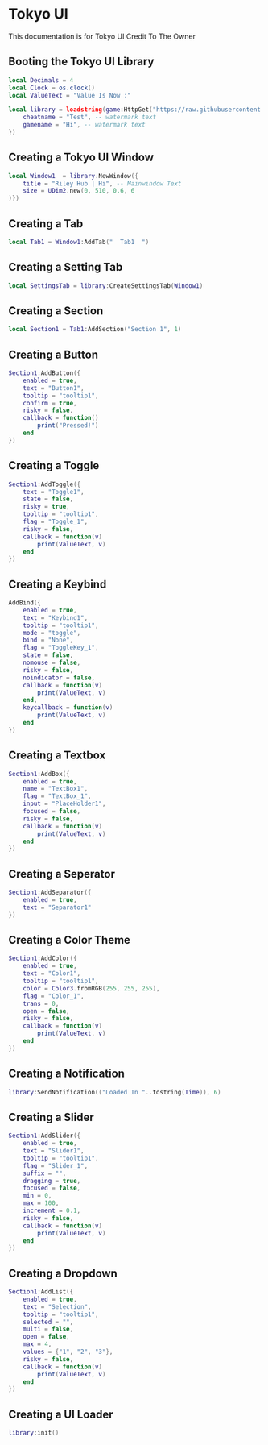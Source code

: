 # Tokyo UI
This documentation is for Tokyo UI Credit To The Owner

## Booting the Tokyo UI Library
```lua
local Decimals = 4
local Clock = os.clock()
local ValueText = "Value Is Now :"

local library = loadstring(game:HttpGet("https://raw.githubusercontent.com/drillygzzly/Roblox-UI-Libs/main/1%20Tokyo%20Lib%20(FIXED)/Tokyo%20Lib%20Source.lua"))({
    cheatname = "Test", -- watermark text
    gamename = "Hi", -- watermark text
})
```




## Creating a Tokyo UI Window
```lua
local Window1  = library.NewWindow({
    title = "Riley Hub | Hi", -- Mainwindow Text
    size = UDim2.new(0, 510, 0.6, 6
)})
```

## Creating a Tab
```lua
local Tab1 = Window1:AddTab("  Tab1  ")
```

## Creating a Setting Tab
```lua
local SettingsTab = library:CreateSettingsTab(Window1)
```

## Creating a Section
```lua
local Section1 = Tab1:AddSection("Section 1", 1)
```

## Creating a Button
```lua
Section1:AddButton({
    enabled = true,
    text = "Button1",
    tooltip = "tooltip1",
    confirm = true,
    risky = false,
    callback = function()
        print("Pressed!")
    end
})
```

## Creating a Toggle
```lua
Section1:AddToggle({
    text = "Toggle1",
    state = false,
    risky = true,
    tooltip = "tooltip1",
    flag = "Toggle_1",
    risky = false,
    callback = function(v)
        print(ValueText, v)
    end
})
```

## Creating a Keybind
```lua
AddBind({
    enabled = true,
    text = "Keybind1",
    tooltip = "tooltip1",
    mode = "toggle",
    bind = "None",
    flag = "ToggleKey_1",
    state = false,
    nomouse = false,
    risky = false,
    noindicator = false,
    callback = function(v)
        print(ValueText, v)
    end,
    keycallback = function(v)
        print(ValueText, v)
    end
})
```

## Creating a Textbox
```lua
Section1:AddBox({
    enabled = true,
    name = "TextBox1",
    flag = "TextBox_1",
    input = "PlaceHolder1",
    focused = false,
    risky = false,
    callback = function(v)
        print(ValueText, v)
    end
})
```

## Creating a Seperator
```lua
Section1:AddSeparator({
    enabled = true,
    text = "Separator1"
})
```

## Creating a Color Theme
```lua
Section1:AddColor({
    enabled = true,
    text = "Color1",
    tooltip = "tooltip1",
    color = Color3.fromRGB(255, 255, 255),
    flag = "Color_1",
    trans = 0,
    open = false,
    risky = false,
    callback = function(v)
        print(ValueText, v)
    end
})

```

## Creating a Notification
```lua
library:SendNotification(("Loaded In "..tostring(Time)), 6)
```

## Creating a Slider
```lua
Section1:AddSlider({
    enabled = true,
    text = "Slider1",
    tooltip = "tooltip1",
    flag = "Slider_1",
    suffix = "",
    dragging = true,
    focused = false,
    min = 0,
    max = 100,
    increment = 0.1,
    risky = false,
    callback = function(v)
        print(ValueText, v)
    end
})
```

## Creating a Dropdown
```lua
Section1:AddList({
    enabled = true,
    text = "Selection", 
    tooltip = "tooltip1",
    selected = "",
    multi = false,
    open = false,
    max = 4,
    values = {"1", "2", "3"},
    risky = false,
    callback = function(v)
        print(ValueText, v)
    end
})

```

## Creating a UI Loader
```lua
library:init()
```
